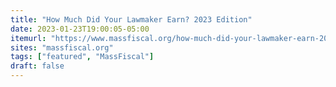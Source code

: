 ```yaml
---
title: "How Much Did Your Lawmaker Earn? 2023 Edition"
date: 2023-01-23T19:00:05-05:00
itemurl: "https://www.massfiscal.org/how-much-did-your-lawmaker-earn-2023-edition"
sites: "massfiscal.org"
tags: ["featured", "MassFiscal"]
draft: false
---
```


